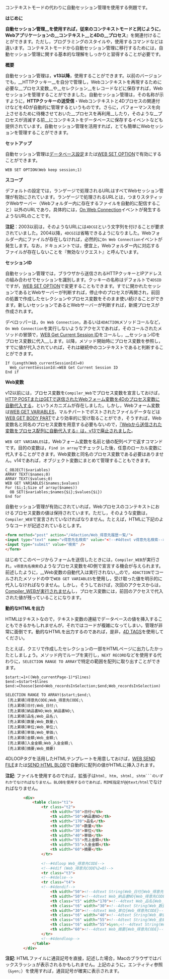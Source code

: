 コンテキストモードの代わりに自動セッション管理を使用する例題です。

__はじめに__

__自動セッション管理__を使用すれば，従来のコンテキストモードと同じように，Webアプリケーションの__コンテキスト__と4Dの__プロセス__』を関連付けることができます。ただし，プログラミングのスタイルや，使用するコマンドなどは違います。コンテキストモードから自動セッション管理に移行するためには，自動セッション管理に関する基本的な理解をしっかりと習得することが必要です。

__概要__

自動セッション管理は，__v13以降__，使用することができます。以前のバージョンでも，__HTTPクッキー__を自分で管理し，Webコンテキストを再現するために必要な__プロセス変数__や__セレクション__をレコードなどに保存すれば，Webセッションを管理することができました。自動セッション管理は，その名称が示すように，__HTTPクッキーの送受信__・Webコンテキストと4Dプロセスの関連付けなどを4Dが自動的に管理するというものです。さらに，パフォーマンスを向上させるために待機させておいた__プロセスを再利用__したり，そのような__プロセスが消滅する前__にコンテキストをデータベースに保存するイベントなども提供されています。自動セッション管理を活用すれば，とても簡単にWebセッションを管理することができます。

__セットアップ__

自動セッション管理は[データベース設定](http://doc.4d.com/4Dv13/4D/13.5/Web-Sessions-Management.300-1457382.ja.html)または[WEB SET OPTION](http://doc.4d.com/4Dv13/4D/13.5/WEB-SET-OPTION.301-1457388.ja.html)で有効にすることができます。

```
WEB SET OPTION(Web keep session;1)
```

__スコープ__

デフォルトの設定では，ランゲージで処理されるURLはすべてWebセッション管理が有効にされています。ランゲージで処理されるURLとは，つまりスタティックWebサーバー（Webフォルダー内に存在するファイルを自動的に配信すること）以外のURLであり，具体的には，[On Web Connection](http://doc.4d.com/4Dv13/4D/13.5/On-Web-Connection-Database-Method.300-1457408.ja.html)イベントが発生するようなURLのことです。

__注記__：2003以前は，そのようなURLには``4DCGI``という文字列を付けることが要求されていました。2004以降，``4DCGI``は省略できるようになりました。Webフォルダー内にファイルが存在しなければ，必然的に``On Web Connection``イベントが発生します。なお，ドキュメントでは，便宜上，Webフォルダー内に対応するファイルが存在しないことを『無効なリクエスト』と呼んでいます。

__セッションID__

自動セッション管理では，ブラウザから送信されるHTTPクッキーとIPアドレスの組み合わせでセッションを識別します。クッキーの名称はデフォルトで``4DSID``ですが，[WEB SET OPTION](http://doc.4d.com/4Dv13/4D/13.5/WEB-SET-OPTION.301-1457388.ja.html)で変更することもできます。すでに開かれたセッションであるとWebサーバーが判断すれば，停止中のプロセスが再開され，前回の処置で作成したセレクションやプロセス変数をそのまま使い続けることができます。新しいセッションであるとWebサーバーが判断すれば，新規プロセスが作成されます。

デベロッパーは，``On Web Connection``，あるいは``4DACTION``メソッドコールなど，``On Web Connection``を実行しないようなアクセスであれば，そのコールされたメソッドの冒頭で，[WEB Get Current Session ID](http://doc.4d.com/4Dv13/4D/13.5/WEB-Get-Current-Session-ID.301-1457386.ja.html)をコールし，__セッションIDをプロセス変数に代入__します。以降，メソッド開始時にプロセス変数を参照し，すでに値が代入されていれば，それは継続中のコンテキストであると判断することができます。

```
If (Length(Web_currentSessionId)=0)
  Web_currentSessionId:=WEB Get Current Session ID
End if 
```

__Web変数__

v12以前には，プロセス変数を``Compiler_Web``でプロセス変数を宣言しておけば，[HTTP POSTまたはGETで送信されたWebフォーム変数を4Dのプロセス変数に自動代入する](http://doc.4d.com/4Dv13/4D/13.5/Binding-4D-objects-with-HTML-objects.300-1457417.ja.html)，というメカニズムが存在しました。しかし，Webフォーム変数は[WEB GET VARIABLES](http://doc.4d.com/4Dv13/4D/13.5/WEB-GET-VARIABLES.301-1457406.ja.html)，マルチパートでポストされたファイルデータなどは[WEB GET BODY PART](http://doc.4d.com/4Dv13/4D/13.5/WEB-GET-BODY-PART.301-1457383.ja.html)でより効率的に受け取ることができ，そうすれば，Web変数名と同名のプロセス変数を用意する必要もないので，[『Webから送信された変数をプロセス配列に自動代入する』は，v13で廃止されました](http://doc.4d.com/4Dv13/4D/13.4/Compatibility-page.300-1226529.ja.html)。

``WEB GET VARIABLES``は，Webフォーム変数を名前と値の配列ペアで返すコマンドです。目的の変数は，``Find in array``でチェックした後，任意のローカル変数に代入することができます。Web変数と同名のプロセス変数である必要はありません。v14であれば，オブジェクト変数にまとめて管理することもできます。

```
C_OBJECT($variables)
ARRAY TEXT($names;0)
ARRAY TEXT($values;0)
WEB GET VARIABLES($names;$values)
For ($i;1;Size of array($names))
  OB SET($variables;$names{$i};$values{$i})
End for 
```

自動セッション管理が有効にされていれば，Webプロセスのコンテキストにおけるプロセス変数の値は保持されています。ただし，そのような変数は，``Compiler_WEB``で宣言されていなければなりません。たとえば，HTMLに下記のようなコードが記述されているとします。


```html
<form method="post" action="/4daction/Web_得意先履歴一覧/">
<input type="text" name="v得意先名検索" value="<!--#4dtext v得意先名検索-->" />
<input type="submit" value="検索" />
</form>
```

はじめてこのページからフォームを送信したときには，``Compiler_WEB``が実行され，``v得意先名検索``のようなプロセス変数を4D側で宣言する機会が与えられます。前述したように，__Web変数の自動代入は実行されない__ので，``4DACTION``でコールされたメソッドの中で``WEB GET VARIABLES``を使用し，受け取った値を明示的に代入しなければなりません。しかし，そうしておけば，次回のアクセスからは，[Compiler_WEBが実行されません](http://doc.4d.com/4Dv13/4D/13.5/Web-Sessions-Management.300-1457382.ja.html)し，プロセス変数には，前回のアクセスで代入された値が残っていることになります。

__動的なHTMLを出力__

HTMLはテキストなので，テキスト変数の連結でデータベースの値を挿入することもできるかもしれませんが，それではコードが複雑になってしまい，管理が非常に面倒です。動的なHTMLを出力するのであれば，是非，[4D TAGS](http://doc.4d.com/4Dv13/4D/13.5/4D-HTML-Tags.300-1457419.ja.html)を使用してください。

たとえば，クエリで作成したセレクションの一部をHTMLページに出力したかったとしましょう。メソッド内でループを実行し，``NEXT RECORD``などを使用する代わりに，``SELECTION RANGE TO ARRAY``で特定の範囲を配列に取り出すことができます。

```
$start:=1+((Web_currentPage-1)*$lines)
$end:=$start+$lines
$end:=Choose($end<Web_recordsInSelection;$end;Web_recordsInSelection)

SELECTION RANGE TO ARRAY($start;$end;\
 [売上累積]得意先CODE;Web_得意先CODE;\
 [売上累積]日付;Web_日付;\
 [売上累積]納品書NO;Web_納品書NO;\
 [売上累積]品名;Web_品名;\
 [売上累積]数量;Web_数量;\
 [売上累積]単位;Web_単位;\
 [売上累積]単価;Web_単価;\
 [売上累積]金額;Web_金額;\
 [売上累積]入金金額;Web_入金金額;\
 [売上累積]摘要;Web_摘要)
```

4DLOOPタグを活用したHTMLテンプレートを用意しておけば，[WEB SEND FILE](http://doc.4d.com/4Dv13/4D/13.5/WEB-SEND-FILE.301-1457395.ja.html)または[SEND HTML BLOB](http://doc.4d.com/4Dv12/4D/12.4/SEND-HTML-BLOB.301-977184.ja.html)で自動的に配列の値がHTMLに挿入されます。

__注記__: ファイルを使用するのでれば，拡張子は``html, htm, shtml, shtm```のいずれかでなければなりません。BLOBを使用するのであれば，MIME指定が@@text/html``でなければなりません。

```html
        <div>
            <table class="t1">
                <tr class="t2">
                    <th width="50">日付</th>
                    <th width="50">納品書NO</th>
                    <th width="170">品名</th>
                    <th width="30">数量</th>
                    <th width="30">単位</th>
                    <th width="40">単価</th>
                    <th width="55">売上金額</th>
                    <th width="55">入金金額</th>
                    <th width="60">摘要</th>
                </tr>
                
                <!--#4dloop Web_得意先CODE-->                
                <!--#4dif (Web_得意先CODE%2=0)-->
                <tr class="t3">
                <!--#4delse-->
                <tr class="t4">
                <!--#4dendif-->                
                    <th width="50"><!--4dtext String(Web_日付{Web_得意先CODE};4)--></th>
                    <th width="50"><!--4dtext Web_納品書NO{Web_得意先CODE}--></th>
                    <th class="t5" width="170"><!--4dtext Web_品名{Web_得意先CODE}--></th>
                    <th class="t6" width="30"><!--4dtext String(Web_数量{Web_得意先CODE};"###,###,##0")--></th>
                    <th width="30"><!--4dtext Web_単位{Web_得意先CODE}--></th>
                    <th class="t6" width="40"><!--4dtext String(Web_単価{Web_得意先CODE};"###,###,##0")--></th>
                    <th class="t6" width="55"><!--4dtext String(Web_金額{Web_得意先CODE};"###,###,##0")--></th>
                    <th class="t6" width="55">&yen;<!--4dtext String(Web_入金金額{Web_得意先CODE};"###,###,##0")--></th>
                    <th width="60"><!--4dtext Web_摘要{Web_得意先CODE}--></th>
                </tr>                
                <!--#4dendloop-->
            </table>
        </div>
```
__注記__: HTMLファイルに通貨記号を直接，記述した場合，Macのブラウザではバックスラッシュが表示されるかもしれません。上記のように，エンティティ参照（``&yen;``）を使用すれば，通貨記号が確実に表示されます。
